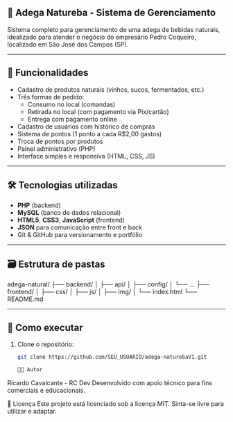 ## 🍷 Adega Natureba - Sistema de Gerenciamento

Sistema completo para gerenciamento de uma adega de bebidas naturais, idealizado para atender o negócio do empresário Pedro Coqueiro, localizado em São José dos Campos (SP).

---

## 🔧 Funcionalidades

- Cadastro de produtos naturais (vinhos, sucos, fermentados, etc.)
- Três formas de pedido:
  - Consumo no local (comandas)
  - Retirada no local (com pagamento via Pix/cartão)
  - Entrega com pagamento online
- Cadastro de usuários com histórico de compras
- Sistema de pontos (1 ponto a cada R$2,00 gastos)
- Troca de pontos por produtos
- Painel administrativo (PHP)
- Interface simples e responsiva (HTML, CSS, JS)

---

## 🛠️ Tecnologias utilizadas

- **PHP** (backend)
- **MySQL** (banco de dados relacional)
- **HTML5**, **CSS3**, **JavaScript** (frontend)
- **JSON** para comunicação entre front e back
- Git & GitHub para versionamento e portfólio

---

## 🗃️ Estrutura de pastas

adega-natural/
├── backend/
│ ├── api/
│ ├── config/
│ └── ...
├── frontend/
│ ├── css/
│ ├── js/
│ ├── img/
│ └── index.html
└── README.md


---

## 🚀 Como executar

1. Clone o repositório:
   ```bash
   git clone https://github.com/SEU_USUARIO/adega-naturebaV1.git

   👨‍💻 Autor
Ricardo Cavalcante - RC Dev
Desenvolvido com apoio técnico para fins comerciais e educacionais.

📌 Licença
Este projeto está licenciado sob a licença MIT. Sinta-se livre para utilizar e adaptar.
